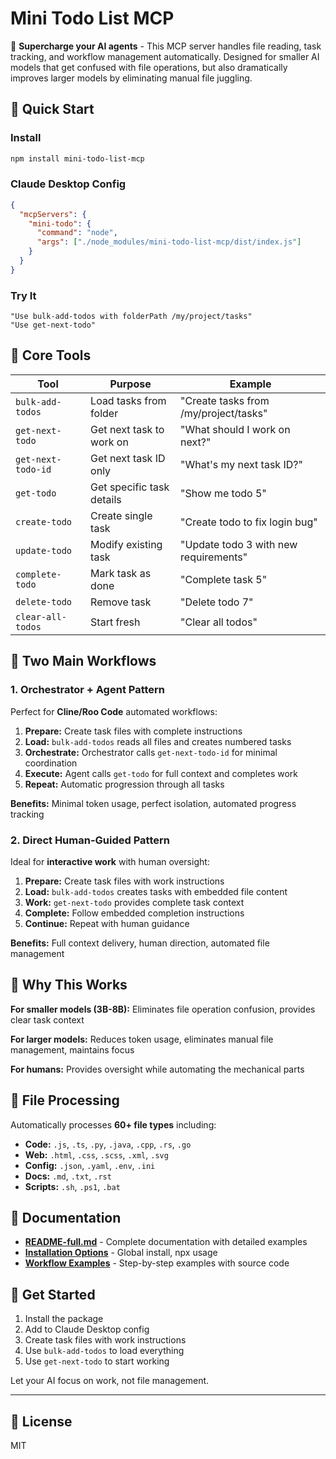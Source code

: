 # Mini Todo List MCP

🚀 **Supercharge your AI agents** - This MCP server handles file reading, task tracking, and workflow management automatically. Designed for smaller AI models that get confused with file operations, but also dramatically improves larger models by eliminating manual file juggling.

## 🚀 Quick Start

### Install
```bash
npm install mini-todo-list-mcp
```

### Claude Desktop Config
```json
{
  "mcpServers": {
    "mini-todo": {
      "command": "node",
      "args": ["./node_modules/mini-todo-list-mcp/dist/index.js"]
    }
  }
}
```

### Try It
```
"Use bulk-add-todos with folderPath /my/project/tasks"
"Use get-next-todo"
```

## 🔧 Core Tools

| Tool | Purpose | Example |
|------|---------|---------|
| `bulk-add-todos` | Load tasks from folder | "Create tasks from /my/project/tasks" |
| `get-next-todo` | Get next task to work on | "What should I work on next?" |
| `get-next-todo-id` | Get next task ID only | "What's my next task ID?" |
| `get-todo` | Get specific task details | "Show me todo 5" |
| `create-todo` | Create single task | "Create todo to fix login bug" |
| `update-todo` | Modify existing task | "Update todo 3 with new requirements" |
| `complete-todo` | Mark task as done | "Complete task 5" |
| `delete-todo` | Remove task | "Delete todo 7" |
| `clear-all-todos` | Start fresh | "Clear all todos" |

## 🎯 Two Main Workflows

### 1. Orchestrator + Agent Pattern
Perfect for **Cline/Roo Code** automated workflows:

1. **Prepare:** Create task files with complete instructions
2. **Load:** `bulk-add-todos` reads all files and creates numbered tasks
3. **Orchestrate:** Orchestrator calls `get-next-todo-id` for minimal coordination
4. **Execute:** Agent calls `get-todo` for full context and completes work
5. **Repeat:** Automatic progression through all tasks

**Benefits:** Minimal token usage, perfect isolation, automated progress tracking

### 2. Direct Human-Guided Pattern
Ideal for **interactive work** with human oversight:

1. **Prepare:** Create task files with work instructions
2. **Load:** `bulk-add-todos` creates tasks with embedded file content
3. **Work:** `get-next-todo` provides complete task context
4. **Complete:** Follow embedded completion instructions
5. **Continue:** Repeat with human guidance

**Benefits:** Full context delivery, human direction, automated file management

## 🎯 Why This Works

**For smaller models (3B-8B):** Eliminates file operation confusion, provides clear task context

**For larger models:** Reduces token usage, eliminates manual file management, maintains focus

**For humans:** Provides oversight while automating the mechanical parts

## 🔧 File Processing

Automatically processes **60+ file types** including:
- **Code:** `.js`, `.ts`, `.py`, `.java`, `.cpp`, `.rs`, `.go`
- **Web:** `.html`, `.css`, `.scss`, `.xml`, `.svg`
- **Config:** `.json`, `.yaml`, `.env`, `.ini`
- **Docs:** `.md`, `.txt`, `.rst`
- **Scripts:** `.sh`, `.ps1`, `.bat`

## 📖 Documentation

- **[README-full.md](README-full.md)** - Complete documentation with detailed examples
- **[Installation Options](README-full.md#installation)** - Global install, npx usage
- **[Workflow Examples](README-full.md#workflows)** - Step-by-step examples with source code

## 🚀 Get Started

1. Install the package
2. Add to Claude Desktop config
3. Create task files with work instructions
4. Use `bulk-add-todos` to load everything
5. Use `get-next-todo` to start working

Let your AI focus on work, not file management.

---

## 📄 License

MIT